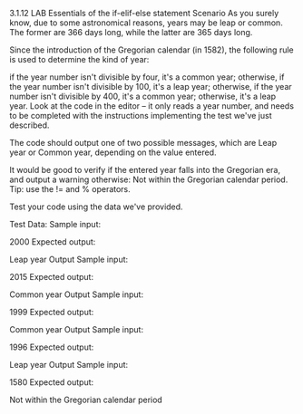 3.1.12   LAB   Essentials of the if-elif-else statement
Scenario
As you surely know, due to some astronomical reasons, years may be leap or common. The former are 366 days long, while the latter are 365 days long.

Since the introduction of the Gregorian calendar (in 1582), the following rule is used to determine the kind of year:

if the year number isn't divisible by four, it's a common year;
otherwise, if the year number isn't divisible by 100, it's a leap year;
otherwise, if the year number isn't divisible by 400, it's a common year;
otherwise, it's a leap year.
Look at the code in the editor – it only reads a year number, and needs to be completed with the instructions implementing the test we've just described.

The code should output one of two possible messages, which are Leap year or Common year, depending on the value entered.

It would be good to verify if the entered year falls into the Gregorian era, and output a warning otherwise: Not within the Gregorian calendar period. Tip: use the != and % operators.

Test your code using the data we've provided.


Test Data:
Sample input:

2000
Expected output:

Leap year
Output
Sample input:

2015
Expected output:

Common year
Output
Sample input:

1999
Expected output:

Common year
Output
Sample input:

1996
Expected output:

Leap year
Output
Sample input:

1580
Expected output:

Not within the Gregorian calendar period


